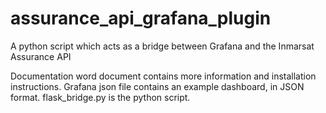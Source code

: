 # assurance_api_grafana_plugin
A python script which acts as a bridge between Grafana and the Inmarsat Assurance API

Documentation word document contains more information and installation instructions.
Grafana json file contains an example dashboard, in JSON format.
flask_bridge.py is the python script.

